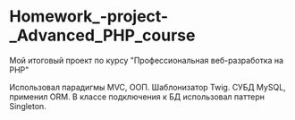 # Homework_-project-_Advanced_PHP_course
Мой итоговый проект по курсу "Профессиональная веб-разработка на PHP"

Использовал парадигмы MVC, ООП. 
Шаблонизатор Twig.
СУБД MySQL, применил ORM. В классе подключения к БД использовал паттерн Singleton.
